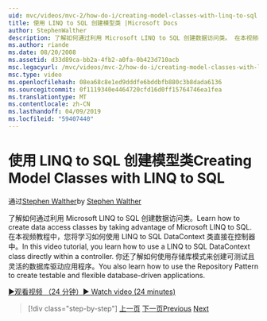 ```yaml
---
uid: mvc/videos/mvc-2/how-do-i/creating-model-classes-with-linq-to-sql
title: 使用 LINQ to SQL 创建模型类 |Microsoft Docs
author: StephenWalther
description: 了解如何通过利用 Microsoft LINQ to SQL 创建数据访问类。 在本视频教程中，您将学习如何使用 LINQ to SQL DataContext...
ms.author: riande
ms.date: 08/20/2008
ms.assetid: d33d89ca-bb2a-4fb2-a0fa-0b423d710acb
msc.legacyurl: /mvc/videos/mvc-2/how-do-i/creating-model-classes-with-linq-to-sql
msc.type: video
ms.openlocfilehash: 08ea68c8e1ed9dddfe6bddbfb880c3b8dada6136
ms.sourcegitcommit: 0f1119340e4464720cfd16d0ff15764746ea1fea
ms.translationtype: MT
ms.contentlocale: zh-CN
ms.lasthandoff: 04/09/2019
ms.locfileid: "59407440"
---
```

# <a name="creating-model-classes-with-linq-to-sql"></a><span data-ttu-id="23ae6-104">使用 LINQ to SQL 创建模型类</span><span class="sxs-lookup"><span data-stu-id="23ae6-104">Creating Model Classes with LINQ to SQL</span></span>

<span data-ttu-id="23ae6-105">通过[Stephen Walther](https://github.com/StephenWalther)</span><span class="sxs-lookup"><span data-stu-id="23ae6-105">by [Stephen Walther](https://github.com/StephenWalther)</span></span>

<span data-ttu-id="23ae6-106">了解如何通过利用 Microsoft LINQ to SQL 创建数据访问类。</span><span class="sxs-lookup"><span data-stu-id="23ae6-106">Learn how to create data access classes by taking advantage of Microsoft LINQ to SQL.</span></span> <span data-ttu-id="23ae6-107">在本视频教程中，您将学习如何使用 LINQ to SQL DataContext 类直接在控制器中。</span><span class="sxs-lookup"><span data-stu-id="23ae6-107">In this video tutorial, you learn how to use a LINQ to SQL DataContext class directly within a controller.</span></span> <span data-ttu-id="23ae6-108">你还了解如何使用存储库模式来创建可测试且灵活的数据库驱动应用程序。</span><span class="sxs-lookup"><span data-stu-id="23ae6-108">You also learn how to use the Repository Pattern to create testable and flexible database-driven applications.</span></span>

[<span data-ttu-id="23ae6-109">&#9654;观看视频 （24 分钟）</span><span class="sxs-lookup"><span data-stu-id="23ae6-109">&#9654; Watch video (24 minutes)</span></span>](https://channel9.msdn.com/Blogs/ASP-NET-Site-Videos/creating-model-classes-with-linq-to-sql)

> [!div class="step-by-step"]
> <span data-ttu-id="23ae6-110">[上一页](creating-custom-html-helpers.md)
> [下一页](displaying-a-table-of-database-data.md)</span><span class="sxs-lookup"><span data-stu-id="23ae6-110">[Previous](creating-custom-html-helpers.md)
[Next](displaying-a-table-of-database-data.md)</span></span>
